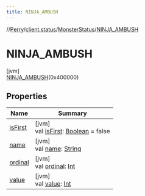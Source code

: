 ```yaml
---
title: NINJA_AMBUSH
---
```

//[Perry](../../../../index.html)/[client.status](../../index.html)/[MonsterStatus](../index.html)/[NINJA_AMBUSH](index.html)



# NINJA_AMBUSH



[jvm]\
[NINJA_AMBUSH](index.html)(0x400000)



## Properties


| Name | Summary |
|---|---|
| [isFirst](is-first.html) | [jvm]<br>val [isFirst](is-first.html): [Boolean](https://kotlinlang.org/api/latest/jvm/stdlib/kotlin/-boolean/index.html) = false |
| [name](name.html) | [jvm]<br>val [name](name.html): [String](https://kotlinlang.org/api/latest/jvm/stdlib/kotlin/-string/index.html) |
| [ordinal](ordinal.html) | [jvm]<br>val [ordinal](ordinal.html): [Int](https://kotlinlang.org/api/latest/jvm/stdlib/kotlin/-int/index.html) |
| [value](value.html) | [jvm]<br>val [value](value.html): [Int](https://kotlinlang.org/api/latest/jvm/stdlib/kotlin/-int/index.html) |

